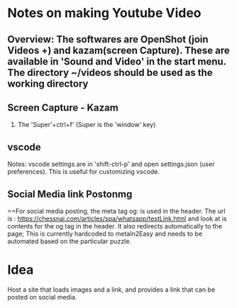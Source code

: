# Notes on making Youtube Video
## Overview: The softwares are OpenShot (join Videos +) and kazam(screen Capture). These are available in 'Sound and Video' in the start menu.  The directory ~/videos should be used as the working directory

## Screen Capture - Kazam
1. The 'Super'+ctrl+f' (Super is the 'window' key)

## vscode
Notes: vscode settings are in 'shift-ctrl-p' and open settings.json (user preferences). This is useful for customizing vscode.

## Social Media link Postonmg
==For social media posting, the meta tag og: is used in the header. The url is :
https://chessnai.com/articles/spa/whatsapp/testLink.html
and look at is contents for the og tag in the header. It also redirects automatically to the page;  This is currently hardcoded to metaIn2Easy and needs to be automated based on the particular puzzle.

# Idea
Host a site that loads images and a link, and provides a link that can be posted on social media.



